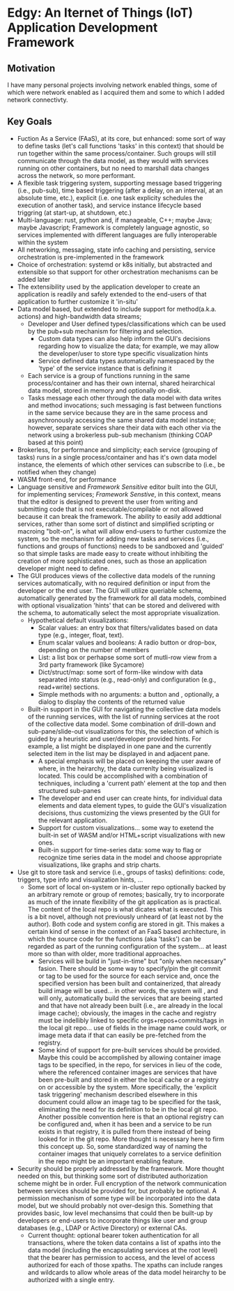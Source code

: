 # Edgy:  An Iternet of Things (IoT) Application Development Framework
## Motivation
I have many personal projects involving network enabled things, some of which were network enabled as I acquired them and some to which I added network connectivty.   

## Key Goals
* Fuction As a Service (FAaS), at its core, but enhanced:  some sort of way to define tasks (let's call functions 'tasks' in this context) that should be run together within the same process/container.  Such groups will still communicate through the data model, as they would with services running on other containers, but no need to marshall data changes across the network, so more performant.
* A flexible task triggering system, supporting message based triggering (i.e., pub-sub), time based triggering (after a delay, on an interval, at an absolute time, etc.), explicit (i.e. one task explicity schedules the execution of another task), and service instance lifecycle based triggring (at start-up, at shutdown, etc.)
* Multi-language: rust, python and, if manageable, C++; maybe Java; maybe Javascript; Framework is completely language agnostic, so services implemented with different languages are fully interoperable within the system
* All networking, messaging, state info caching and persisting, service orchestration is pre-implemented in the framework
* Choice of orchestration: systemd or k8s initially, but abstracted and extensible so that support for other orchestration mechanisms can be added later
* The extensibility used by the application developer to create an application is readily and safely extended to the end-users of that application to further customize it 'in-situ'
* Data model based, but extended to include support for method(a.k.a. actions) and high-bandwidth data streams;
  - Developer and User defined types/classifications which can be used by the pub+sub mechanism for filtering and selection.
    - Custom data types can also help inform the GUI's decisions regarding how to visualize the data; for example, we may allow the developer/user to store type specific visualization hints
    - Service defined data types automatically namespaced by the 'type' of the service instance that is defining it
  - Each service is a group of functions running in the same process/container and has their own internal, shared heirarchical data model, stored in memory and optionally on-disk.
  - Tasks message each other through the data model with data writes and method invocations;  such messaging is fast between functions in the same service because they are in the same process and asynchronously accessing the same shared data model instance; however, separate services share their data with each other via the network using a brokerless pub-sub mechanism (thinking COAP based at this point)
* Brokerless, for performance and simplicity; each service (grouping of tasks) runs in a single process/container and has it's own data model instance, the elements of which other services can subscribe to (i.e., be notified when they change)
* WASM front-end, for performance
* Language sensitive and *Framework Sensitive* editor built into the GUI, for implementing services;  *Framework Senstive*, in this context, means that the editor is designed to prevent the user from writing and submitting code that is not executable/compilable or not allowed because it can break the framework.  The ability to easily add addtional services, rather than some sort of distinct and simplified scripting or macroing "bolt-on", is what will allow end-users to further customize the system, so the mechanism for adding new tasks and services (i.e., functions and groups of functions) needs to be sandboxed and 'guided' so that simple tasks are made easy to create without inhibiting the creation of more sophisticated ones, such as those an application developer might need to define.
* The GUI produces views of the collective data models of the running services automatically, with no required definition or input from the developer or the end user.  The GUI will utilize queriable schema, automatically generated by the framework for all data models, combined with optional visualization 'hints' that can be stored and delivered with the schema, to automatically select the most appropriate visualization.  
  - Hypothetical default visualizations:
    - Scalar values: an entry box that filters/validates based on data type (e.g., integer, float, text).
    - Enum scalar values and booleans:  A radio button or drop-box, depending on the number of members
    - List: a list box or perhapse some sort of mutli-row view from a 3rd party framework (like Sycamore)
    - Dict/struct/map: some sort of form-like window with data separated into status (e.g., read-only) and configuration (e.g., read+write) sections.
    - Simple methods with no arguments: a button and , optionally, a dialog to display the contents of the returned value
  - Built-in support in the GUI for navigating the collective data models of the running services, with the list of running services at the root of the collective data model.  Some combination of drill-down and sub-pane/slide-out visualizations for this, the selection of which is guided by a heuristic and user/developer provided hints.  For example, a list might be displayed in one pane and the currently selected item in the list may be displayed in and adjacent pane.
    - A special emphasis will be placed on keeping the user aware of where, in the heirarchy, the data currenlty being visualized is located.  This could be accomplished with a combination of techniques, including a 'current path' element at the top and then structured sub-panes
    - The developer and end user can create hints, for individual data elements and data element types, to guide the GUI's visualization decisions, thus customizing the views presented by the GUI for the relevant application.
    - Support for custom visualizations... some way to exetend the built-in set of WASM and/or HTML+script visualizations with new ones.
    - Built-in support for time-series data: some way to flag or recognize time series data in the model and choose appropriate visualizations, like graphs and strip charts.
* Use git to store task and service (i.e., groups of tasks) definitions: code, triggers, type info and visualization hints, ...
  - Some sort of local on-system or in-cluster repo optionally backed by an arbitrary remote or group of remotes; basically, try to incorporate as much of the innate flexibility of the git application as is practical.  The content of the local repo is what dicates what is executed.  This is a bit novel, although not previously unheard of (at least not by the author).  Both code and system config are stored in git.  This makes a certain kind of sense in the context of an FaaS based architecture, in which the source code for the functions (aka 'tasks') can be regarded as part of the running configuration of the system... at least more so than with older, more traditional approaches.
    - Services will be build in "just-in-time" but "only when necessary" fasion.  There should be some way to specify/pin the git commit or tag to be used for the source for each service and, once the specified version has been built and containerized, that already build image will be used... in other words, the system will , and will only, automatically build the services that are beeing started and that have not already been built (i.e., are already in the local image cache); obviously, the images in the cache and registry must be indellibly linked to specific orgs+repos+commits/tags in the local git repo... use of fields in the image name could work, or image meta data if that can easily be pre-fetched from the registry.
    - Some kind of support for pre-built services should be provided.  Maybe this could be accomplished by allowing container image tags to be specified, in the repo, for services in lieu of the code, where the referenced container images are services that have been pre-built and stored in either the local cache or a registry on or accessible by the system.  More specifically, the 'explicit task triggering' mechanism described elsewhere in this document could allow an image tag to be specified for the task, eliminating the need for its definition to be in the local git repo.  Another possible convention here is that an optional registry can be configured and, when it has been and a service to be run exists in that registry, it is pulled from there instead of being looked for in the git repo. More thought is necessary here to firm this concept up. So, some standardized way of naming the container images that uniquely correlates to a service definition in the repo might be an important enabling feature.
* Security should be properly addressed by the framework.  More thought needed on this, but thinking some sort of distributed authorization scheme might be in order.  Full encryption of the network communication between services should be provided for, but probably be optional.  A permission mechanism of some type will be incorporated into the data model, but we should probably not over-design this.  Something that provides basic, low level mechansims that could then be built-up by developers or end-users to incorporate things like user and group databases (e.g., LDAP or Active Directory) or external CAs.
  - Current thought:  optional bearer token authentication for all transactions, where the token data contains a list of xpaths into the data model (including the encapsulating services at the root level) that the bearer has permission to access, and the level of access authorized for each of those xpaths.  The xpaths can include ranges and wildcards to allow whole areas of the data model heirarchy to be authorized with a single entry.
 

